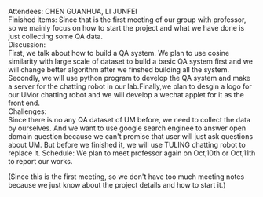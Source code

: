 Attendees: CHEN GUANHUA, LI JUNFEI  
Finished items: 
Since that is the first meeting of our group with professor, so we mainly focus on how to start the project and what we have done is just
collecting some QA data.  
Discussion:   
First, we talk about how to build a QA system. We plan to use cosine similarity with large scale of dataset to build a basic QA system first and we will change better algorithm after we finshed building all the system. Secondly, we will use python program to develop the QA system and make a server for the chatting robot in our lab.Finally,we plan to desgin a logo for our UMor chatting robot and we will develop a wechat applet for it as the front end.  
Challenges:   
Since there is no any QA dataset of UM before, we need to collect the data by ourselves. And we want to use google search enginee to answer open domain question because we can't promise that user will just ask questions about UM. But before we finished it, we will use TULING chatting robot to replace it. 
Schedule: We plan to meet professor again on Oct,10th or Oct,11th to report our works.

(Since this is the first meeting, so we don't have too much meeting notes because we just know about the project details and how to start it.)
